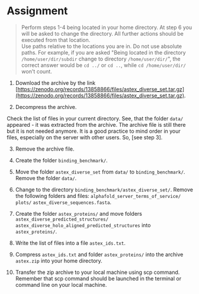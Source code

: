 # Assignment

> Perform steps 1-4 being located in your home directory. At step 6 you will be asked to change the directory. All further actions should be executed from that location. <br/> 
> Use paths relative to the locations you are in. Do not use absolute paths. For example, if you are asked "Being located in the directory `/home/user/dir/subdir` change to directory `/home/user/dir/`", the correct answer would be `cd ../` or `cd ..`, while `cd /home/user/dir/` won't count.

1. Download the archive by the link [https://zenodo.org/records/13858866/files/astex_diverse_set.tar.gz](https://zenodo.org/records/13858866/files/astex_diverse_set.tar.gz).

2. Decompress the archive. 

Check the list of files in your current directory. See, that the folder `data/` appeared - it was extracted from the archive. The archive file is still there but it is not needed anymore. It is a good practice to mind order in your files, especially on the server with other users. So, [see step 3].

3. Remove the archive file.

4. Create the folder `binding_benchmark/`.

5. Move the folder `astex_diverse_set` from `data/` to `binding_benchmark/`. Remove the folder `data/`.

6. Change to the directory `binding_benchmark/astex_diverse_set/`. Remove the following folders and files: `alphafold_server_terms_of_service/` `plots/` `astex_diverse_sequences.fasta`.

7. Create the folder `astex_proteins/` and move folders `astex_diverse_predicted_structures/` `astex_diverse_holo_aligned_predicted_structures` into `astex_proteins/`.

8. Write the list of files into a file `astex_ids.txt`.

9. Compress `astex_ids.txt` and folder `astex_proteins/` into the archive `astex.zip` into your home directory.

10. Transfer the zip archive to your local machine using scp command. Remember that scp command should be launched in the terminal or command line on your local machine.
